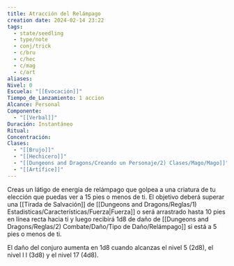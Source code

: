```yaml
---
title: Atracción del Relámpago
creation date: 2024-02-14 23:22
tags:
  - state/seedling
  - type/note
  - conj/trick
  - c/bru
  - c/hec
  - c/mag
  - c/art
aliases: 
Nivel: 0
Escuela: "[[Evocación]]"
Tiempo_de_Lanzamiento: 1 accion
Alcance: Personal
Componente:
  - "[[Verbal]]"
Duración: Instantáneo
Ritual: 
Concentración: 
Clases:
  - "[[Brujo]]"
  - "[[Hechicero]]"
  - "[[Dungeons and Dragons/Creando un Personaje/2) Clases/Mago/Mago]]"
  - "[[Artífice]]"
---
```


Creas un látigo de energía de relámpago que golpea a una criatura de tu elección que puedas ver a 15 pies o menos de ti. El objetivo deberá superar una [[Tirada de Salvación]] de [[Dungeons and Dragons/Reglas/1) Estadisticas/Características/Fuerza|Fuerza]] o será arrastrado hasta 10 pies en línea recta hacia ti y luego recibirá 1d8 de daño de [[Dungeons and Dragons/Reglas/2) Combate/Daño/Tipo de Daño/Relámpago]] si está a 5 pies o menos de ti.

El daño del conjuro aumenta en 1d8 cuando alcanzas el nivel 5 (2d8), el nivel l l (3d8) y el nivel 17
(4d8).